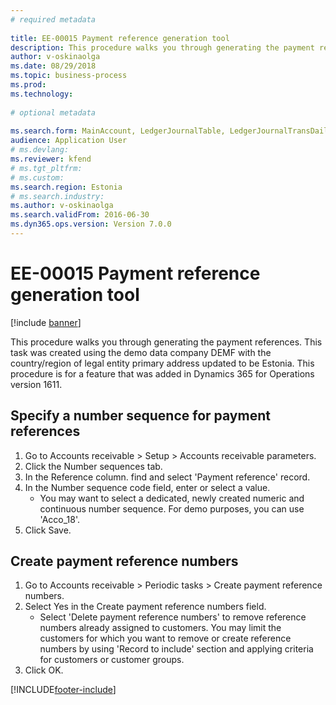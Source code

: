 ```yaml
--- 
# required metadata 
 
title: EE-00015 Payment reference generation tool
description: This procedure walks you through generating the payment references. 
author: v-oskinaolga
ms.date: 08/29/2018
ms.topic: business-process 
ms.prod:  
ms.technology:  
 
# optional metadata 
 
ms.search.form: MainAccount, LedgerJournalTable, LedgerJournalTransDaily   
audience: Application User 
# ms.devlang:  
ms.reviewer: kfend
# ms.tgt_pltfrm:  
# ms.custom:  
ms.search.region: Estonia
# ms.search.industry: 
ms.author: v-oskinaolga
ms.search.validFrom: 2016-06-30 
ms.dyn365.ops.version: Version 7.0.0 
---
```

# EE-00015 Payment reference generation tool

[!include [banner](../../includes/banner.md)]

This procedure walks you through generating the payment references. This task was created using the demo data company DEMF with the country/region of legal entity primary address updated to be Estonia. This procedure is for a feature that was added in Dynamics 365 for Operations version 1611.


## Specify a number sequence for payment references
1. Go to Accounts receivable > Setup > Accounts receivable parameters.
2. Click the Number sequences tab.
3. In the Reference column. find and select 'Payment reference' record.
4. In the Number sequence code field, enter or select a value.
    * You may want to select a dedicated, newly created numeric and continuous number sequence. For demo purposes, you can use  'Acco_18'.  
5. Click Save.

## Create payment reference numbers
1. Go to Accounts receivable > Periodic tasks > Create payment reference numbers.
2. Select Yes in the Create payment reference numbers field.
    * Select 'Delete payment reference numbers' to remove reference numbers already assigned to customers. You may limit the customers for which you want to remove or create reference numbers by using 'Record to include' section and applying criteria for customers or customer groups.  
3. Click OK.



[!INCLUDE[footer-include](../../../includes/footer-banner.md)]